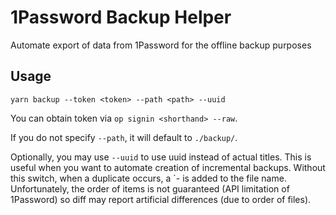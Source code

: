 # 1Password Backup Helper

Automate export of data from 1Password for the offline backup purposes

## Usage

`yarn backup --token <token> --path <path> --uuid`

You can obtain token via `op signin <shorthand> --raw`.

If you do not specify `--path`, it will default to `./backup/`.

Optionally, you may use `--uuid` to use uuid instead of actual titles. This is useful when you want to automate creation of incremental backups. Without this switch, when a duplicate occurs, a `-<number> is added to the file name. Unfortunately, the order of items is not guaranteed (API limitation of 1Password) so diff may report artificial differences (due to order of files).
